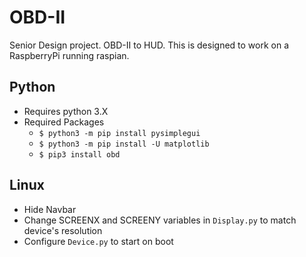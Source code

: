 # OBD-II
Senior Design project. OBD-II to HUD. This is designed to work on a RaspberryPi running raspian.

## Python 
- Requires python 3.X
- Required Packages
	- `$ python3 -m pip install pysimplegui`
	- `$ python3 -m pip install -U matplotlib`
	- `$ pip3 install obd` 	
 
## Linux
- Hide Navbar
- Change SCREENX and SCREENY variables in `Display.py` to match device's resolution
- Configure `Device.py` to start on boot
